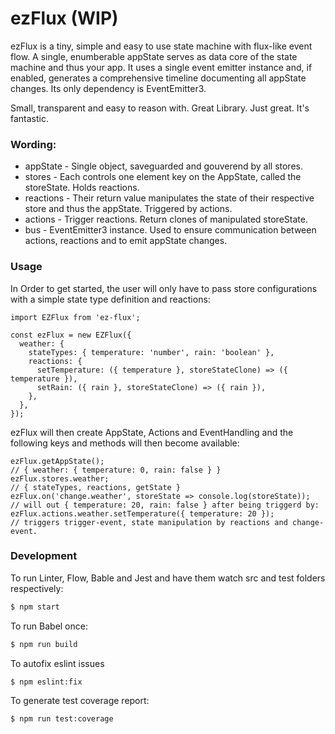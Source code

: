 # ezFlux (WIP)

ezFlux is a tiny, simple and easy to use state machine with flux-like event flow.
A single, enumberable appState serves as data core of the state machine and thus your app.
It uses a single event emitter instance and, if enabled, generates a comprehensive timeline documenting all appState changes.
Its only dependency is EventEmitter3.

Small, transparent and easy to reason with. Great Library. Just great. It's fantastic.

### Wording:

- appState - Single object, saveguarded and gouverend by all stores.
- stores - Each controls one element key on the AppState, called the storeState. Holds reactions.
- reactions - Their return value manipulates the state of their respective store and thus the appState. Triggered by actions.
- actions - Trigger reactions. Return clones of manipulated storeState.
- bus - EventEmitter3 instance. Used to ensure communication between actions, reactions and to emit appState changes.

### Usage
In Order to get started, the user will only have to pass store configurations with a simple state type definition and reactions:

```JS
import EZFlux from 'ez-flux';

const ezFlux = new EZFlux({
  weather: {
    stateTypes: { temperature: 'number', rain: 'boolean' },
    reactions: {
      setTemperature: ({ temperature }, storeStateClone) => ({ temperature }),
      setRain: ({ rain }, storeStateClone) => ({ rain }),
    },
  },
});
```

ezFlux will then create AppState, Actions and EventHandling and the following keys and methods will then become available:

```JS
ezFlux.getAppState();
// { weather: { temperature: 0, rain: false } }
ezFlux.stores.weather;
// { stateTypes, reactions, getState }
ezFlux.on('change.weather', storeState => console.log(storeState));
// will out { temperature: 20, rain: false } after being triggerd by:
ezFlux.actions.weather.setTemperature({ temperature: 20 });
// triggers trigger-event, state manipulation by reactions and change-event.
```

### Development

To run Linter, Flow, Bable and Jest and have them watch src and test folders respectively:
```sh
$ npm start
```

To run Babel once:
```sh
$ npm run build
```
To autofix eslint issues

```sh
$ npm eslint:fix
```
To generate test coverage report:

```sh
$ npm run test:coverage
```

